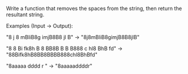 Write a function that removes the spaces from the string, then return the resultant string.

Examples (Input -> Output):

"8 j 8   mBliB8g  imjB8B8  jl  B" -> "8j8mBliB8gimjB8B8jlB"

"8 8 Bi fk8h B 8 BB8B B B  B888 c hl8 BhB fd" -> "88Bifk8hB8BB8BBBB888chl8BhBfd"

"8aaaaa dddd r     " -> "8aaaaaddddr"
